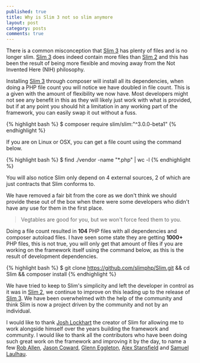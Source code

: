 ```yaml
---
published: true
title: Why is Slim 3 not so slim anymore
layout: post
category: posts
comments: true
---
```


There is a common misconception that [Slim 3][] has plenty of files and is no longer slim. [Slim 3][] does indeed contain more files than [Slim 2][] and this has been the result of being more flexible and moving away from the Not Invented Here (NIH) philosophy.

Installing [Slim 3][] through composer will install all its dependencies, when doing a PHP file count you will notice we have doubled in file count. This is a given with the amount of flexibility we now have. Most developers might not see any benefit in this as they will likely just work with what is provided, but if at any point you should hit a limitation in any working part of the framework, you can easily swap it out without a fuss.

{% highlight bash %}
$ composer require slim/slim:"^3.0.0-beta1"
{% endhighlight %}

If you are on Linux or OSX, you can get a file count using the command below.

{% highlight bash %}
$ find ./vendor -name "*.php" | wc -l
{% endhighlight %}

You will also notice Slim only depend on 4 external sources, 2 of which are just contracts that Slim conforms to. 

We have removed a fair bit from the core as we don't think we should provide these out of the box when there were some developers who didn't have any use for them in the first place.

> Vegtables are good for you, but we won't force feed them to you.

Doing a file count resulted in **104** PHP files with all dependencies and composer autoload files. I have seen some state they are getting **1000+** PHP files, this is not true, you will only get that amount of files if you are working on the framework itself using the command below, as this is the result of development dependencies.

{% highlight bash %}
$ git clone https://github.com/slimphp/Slim.git && cd Slim && composer install
{% endhighlight %}

We have tried to keep to Slim's simplicity and left the developer in control as it was in [Slim 2][], we continue to improve on this leading up to the release of [Slim 3][]. We have been overwhelmed with the help of the community and think Slim is now a project driven by the community and not by an individual.

I would like to thank [Josh Lockhart][josh] the creator of Slim for allowing me to work alongside himself over the years building the framework and community. I would like to thank all the contributors who have been doing such great work on the framework and improving it by the day, to name a few [Rob Allen][rob], [Jason Coward][jason], [Glenn Eggleton][glenn], [Alex Stansfield][alex] and [Samuel Laulhau][samuel].

[Slim 3]: http://www.slimframework.com/docs
[Slim 2]: http://www.slimframeworks.com/
[josh]: https://twitter.com/codeguy
[rob]: https://twitter.com/akrabat
[jason]: https://twitter.com/drumshaman
[glenn]: https://twitter.com/geggleto
[alex]: https://twitter.com/SirMuttley
[samuel]: https://twitter.com/_samuel_
